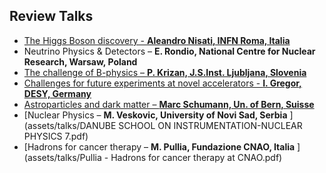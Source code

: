﻿## Review Talks
  
* [The Higgs Boson discovery - **Aleandro Nisati, INFN Roma, Italia** <span class="glyphicon glyphicon-download"></span>](assets/talks/HiggsTalk.pdf)
* Neutrino Physics & Detectors – **E. Rondio, National Centre for Nuclear
Research, Warsaw, Poland**
* [The challenge of B-physics – **P. Krizan, J.S.Inst. Ljubljana, Slovenia** <span class="glyphicon glyphicon-download"></span>](assets/talks/danube2014-krizan.pdf)
* [Challenges for future experiments at novel accelerators - **I. Gregor, DESY, Germany** <span class="glyphicon glyphicon-download"></span>](assets/talks/NoviSad_Ingrid.pdf)
* [Astroparticles and dark matter – **Marc Schumann, Un. of Bern, Suisse** <span class="glyphicon glyphicon-download"></span>](assets/talks/danube_schumann_web.pdf)
* [Nuclear Physics – **M. Veskovic, University of Novi Sad, Serbia** <span class="glyphicon glyphicon-download"></span>](assets/talks/DANUBE SCHOOL ON INSTRUMENTATION-NUCLEAR PHYSICS 7.pdf)
* [Hadrons for cancer therapy – **M. Pullia, Fundazione CNAO, Italia** <span class="glyphicon glyphicon-download"></span>](assets/talks/Pullia - Hadrons for cancer therapy at CNAO.pdf)

